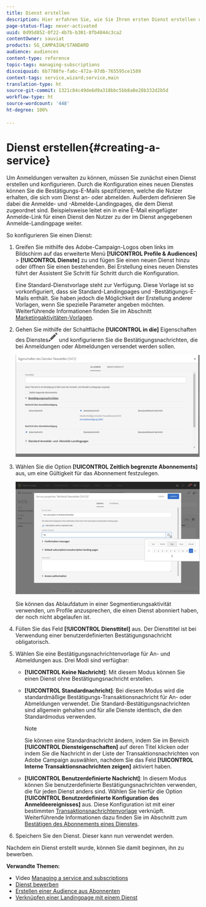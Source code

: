 ```yaml
---
title: Dienst erstellen
description: Hier erfahren Sie, wie Sie Ihren ersten Dienst erstellen und ihn so konfigurieren, dass Sie E-Mail-Bestätigungen an Ihre Abonnenten senden können.
page-status-flag: never-activated
uuid: 0d95d852-0f22-4b7b-b301-8fb4844c3ca2
contentOwner: sauviat
products: SG_CAMPAIGN/STANDARD
audience: audiences
content-type: reference
topic-tags: managing-subscriptions
discoiquuid: 6b7788fe-fa6c-472a-97db-765595ce1589
context-tags: service,wizard;service,main
translation-type: ht
source-git-commit: 1321c84c49de6d9a318bbc5bb8a0e28b332d2b5d
workflow-type: ht
source-wordcount: '448'
ht-degree: 100%

---
```



# Dienst erstellen{#creating-a-service}

Um Anmeldungen verwalten zu können, müssen Sie zunächst einen Dienst erstellen und konfigurieren. Durch die Konfiguration eines neuen Dienstes können Sie die Bestätigungs-E-Mails spezifizieren, welche die Nutzer erhalten, die sich vom Dienst an- oder abmelden. Außerdem definieren Sie dabei die Anmelde- und -Abmelde-Landingpages, die dem Dienst zugeordnet sind. Beispielsweise leitet ein in eine E-Mail eingefügter Anmelde-Link für einen Dienst den Nutzer zu der im Dienst angegebenen Anmelde-Landingpage weiter.

So konfigurieren Sie einen Dienst:

1. Greifen Sie mithilfe des Adobe-Campaign-Logos oben links im Bildschirm auf das erweiterte Menü **[!UICONTROL Profile &amp; Audiences]** > **[!UICONTROL Dienste]** zu und fügen Sie einen neuen Dienst hinzu oder öffnen Sie einen bestehenden. Bei Erstellung eines neuen Dienstes führt der Assistent Sie Schritt für Schritt durch die Konfiguration.

   Eine Standard-Dienstvorlage steht zur Verfügung. Diese Vorlage ist so vorkonfiguriert, dass sie Standard-Landingpages und -Bestätigungs-E-Mails enthält. Sie haben jedoch die Möglichkeit der Erstellung anderer Vorlagen, wenn Sie spezielle Parameter angeben möchten. Weiterführende Informationen finden Sie im Abschnitt [Marketingaktivitäten-Vorlagen](../../start/using/marketing-activity-templates.md).

1. Gehen Sie mithilfe der Schaltfläche **[!UICONTROL in die]** Eigenschaften des Dienstes![](assets/edit_darkgrey-24px.png) und konfigurieren Sie die Bestätigungsnachrichten, die bei Anmeldungen oder Abmeldungen versendet werden sollen.

   ![](assets/lp_service_parameters.png)

1. Wählen Sie die Option **[!UICONTROL Zeitlich begrenzte Abonnements]** aus, um eine Gültigkeit für das Abonnement festzulegen.

   ![](assets/lp_service_expiration.png)

   Sie können das Ablaufdatum in einer Segmentierungsaktivität verwenden, um Profile anzusprechen, die einen Dienst abonniert haben, der noch nicht abgelaufen ist.

1. Füllen Sie das Feld **[!UICONTROL Diensttitel]** aus. Der Diensttitel ist bei Verwendung einer benutzerdefinierten Bestätigungsnachricht obligatorisch.

1. Wählen Sie eine Bestätigungsnachrichtenvorlage für An- und Abmeldungen aus. Drei Modi sind verfügbar:

   * **[!UICONTROL Keine Nachricht]**: Mit diesem Modus können Sie einen Dienst ohne Bestätigungsnachricht erstellen.
   * **[!UICONTROL Standardnachricht]**: Bei diesem Modus wird die standardmäßige Bestätigungs-Transaktionsnachricht für An- oder Abmeldungen verwendet. Die Standard-Bestätigungsnachrichten sind allgemein gehalten und für alle Dienste identisch, die den Standardmodus verwenden.

      >[!NOTE]
      >
      >Sie können eine Standardnachricht ändern, indem Sie im Bereich **[!UICONTROL Diensteigenschaften]** auf deren Titel klicken oder indem Sie die Nachricht in der Liste der Transaktionsnachrichten von Adobe Campaign auswählen, nachdem Sie das Feld **[!UICONTROL Interne Transaktionsnachrichten zeigen]** aktiviert haben.

   * **[!UICONTROL Benutzerdefinierte Nachricht]**: In diesem Modus können Sie benutzerdefinierte Bestätigungsnachrichten verwenden, die für jeden Dienst anders sind. Wählen Sie hierfür die Option **[!UICONTROL Benutzerdefinierte Konfiguration des Anmeldeereignisses]** aus. Diese Konfiguration ist mit einer bestimmten [Transaktionsnachrichtenvorlage](../../channels/using/getting-started-with-transactional-msg.md) verknüpft. Weiterführende Informationen dazu finden Sie im Abschnitt zum [Bestätigen des Abonnements eines Dienstes](../../audiences/using/confirming-subscription-to-a-service.md).

1. Speichern Sie den Dienst. Dieser kann nun verwendet werden.

Nachdem ein Dienst erstellt wurde, können Sie damit beginnen, ihn zu bewerben.

**Verwandte Themen:**

* Video [Managing a service and subscriptions](https://docs.adobe.com/content/help/de-DE/campaign-learn/campaign-standard-tutorials/profiles-and-audiences/services-and-subscriptions.html)
* [Dienst bewerben](../../audiences/using/promoting-a-service.md)
* [Erstellen einer Audience aus Abonnenten](../../audiences/using/creating-audiences.md#creating-list-audiences)
* [Verknüpfen einer Landingpage mit einem Dienst ](../../channels/using/configuring-landing-page.md#linking-a-landing-page-to-a-service)
